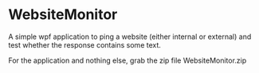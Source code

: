 WebsiteMonitor
==============

A simple wpf application to ping a website (either internal or external) and test whether the response contains some text.

For the application and nothing else, grab the zip file WebsiteMonitor.zip
